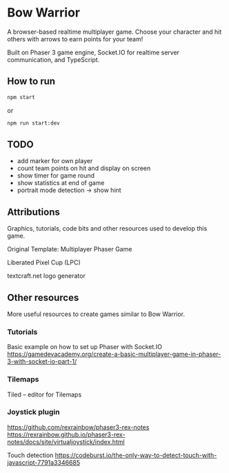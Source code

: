 # Bow Warrior
A browser-based realtime multiplayer game. Choose your character and hit others with arrows to earn points for your team!

Built on Phaser 3 game engine, Socket.IO for realtime server communication, and TypeScript.

## How to run
```bash
npm start
```
or
```bash
npm run start:dev
```

## TODO
- add marker for own player
- count team points on hit and display on screen
- show timer for game round
- show statistics at end of game
- portrait mode detection -> show hint

## Attributions
Graphics, tutorials, code bits and other resources used to develop this game.

Original Template: Multiplayer Phaser Game

Liberated Pixel Cup (LPC)

textcraft.net logo generator 


## Other resources
More useful resources to create games similar to Bow Warrior.

### Tutorials
Basic example on how to set up Phaser with Socket.IO
https://gamedevacademy.org/create-a-basic-multiplayer-game-in-phaser-3-with-socket-io-part-1/

### Tilemaps
Tiled – editor for Tilemaps

### Joystick plugin
https://github.com/rexrainbow/phaser3-rex-notes
https://rexrainbow.github.io/phaser3-rex-notes/docs/site/virtualjoystick/index.html

Touch detection
https://codeburst.io/the-only-way-to-detect-touch-with-javascript-7791a3346685